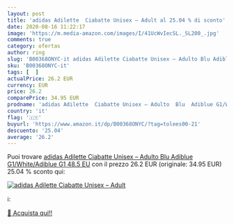 ```yaml
---
layout: post
title: 'adidas Adilette  Ciabatte Unisex – Adult al 25.04 % di sconto'
date: 2020-08-16 11:22:17
image: 'https://m.media-amazon.com/images/I/41UcWvIecSL._SL200_.jpg'
comments: true
category: ofertas
author: ring
slug: 'B00368ONYC-it adidas Adilette Ciabatte Unisex – Adulto Blu Adiblue...'
sku: 'B00368ONYC-it'
tags: [  ]
actualPrice: 26.2 EUR
currency: EUR
price: 26.2
comparePrice: 34.95 EUR
prodname: 'adidas Adilette  Ciabatte Unisex – Adulto  Blu  Adiblue G1/White/Adiblue G1   48.5 EU'
country: 'it'
flag: '🇮🇹'
buyurl: 'https://www.amazon.it/dp/B00368ONYC/?tag=tolees00-21'
descuento: '25.04'
average: '26.2'
---
```


Puoi trovare [adidas Adilette  Ciabatte Unisex – Adulto  Blu  Adiblue G1/White/Adiblue G1   48.5 EU](https://www.amazon.it/dp/B00368ONYC/?tag=tolees00-21) con il prezzo 26.2 EUR (originale: 34.95 EUR) 25.04 % sconto qui:

[![adidas Adilette  Ciabatte Unisex – Adult](https://m.media-amazon.com/images/I/41UcWvIecSL._SL200_.jpg)](https://www.amazon.it/dp/B00368ONYC/?tag=tolees00-21)

ℹ️:


[🛒 Acquista qui!!](https://www.amazon.it/dp/B00368ONYC/?tag=tolees00-21)
